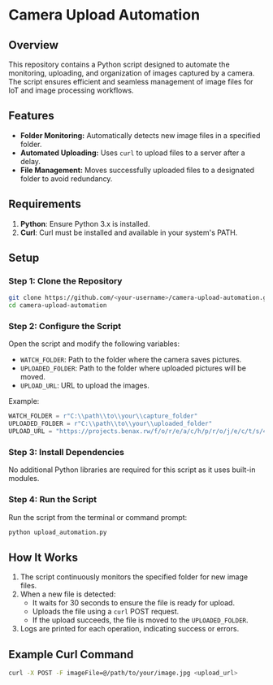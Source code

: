 # Camera Upload Automation

## Overview
This repository contains a Python script designed to automate the monitoring, uploading, and organization of images captured by a camera. The script ensures efficient and seamless management of image files for IoT and image processing workflows.

## Features
- **Folder Monitoring:** Automatically detects new image files in a specified folder.
- **Automated Uploading:** Uses `curl` to upload files to a server after a delay.
- **File Management:** Moves successfully uploaded files to a designated folder to avoid redundancy.

## Requirements
1. **Python**: Ensure Python 3.x is installed.
2. **Curl**: Curl must be installed and available in your system's PATH.

## Setup
### Step 1: Clone the Repository
```bash
git clone https://github.com/<your-username>/camera-upload-automation.git
cd camera-upload-automation
```

### Step 2: Configure the Script
Open the script and modify the following variables:
- `WATCH_FOLDER`: Path to the folder where the camera saves pictures.
- `UPLOADED_FOLDER`: Path to the folder where uploaded pictures will be moved.
- `UPLOAD_URL`: URL to upload the images.

Example:
```python
WATCH_FOLDER = r"C:\\path\\to\\your\\capture_folder"
UPLOADED_FOLDER = r"C:\\path\\to\\your\\uploaded_folder"
UPLOAD_URL = "https://projects.benax.rw/f/o/r/e/a/c/h/p/r/o/j/e/c/t/s/4e8d42b606f70fa9d39741a93ed0356c/iot_testing_202501/upload.php"
```

### Step 3: Install Dependencies
No additional Python libraries are required for this script as it uses built-in modules.

### Step 4: Run the Script
Run the script from the terminal or command prompt:
```bash
python upload_automation.py
```

## How It Works
1. The script continuously monitors the specified folder for new image files.
2. When a new file is detected:
   - It waits for 30 seconds to ensure the file is ready for upload.
   - Uploads the file using a `curl` POST request.
   - If the upload succeeds, the file is moved to the `UPLOADED_FOLDER`.
3. Logs are printed for each operation, indicating success or errors.

## Example Curl Command
```bash
curl -X POST -F imageFile=@/path/to/your/image.jpg <upload_url>
```




